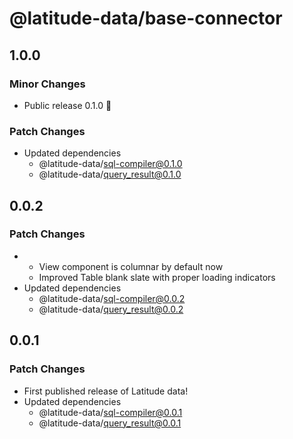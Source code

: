 # @latitude-data/base-connector

## 1.0.0

### Minor Changes

- Public release 0.1.0 🎉

### Patch Changes

- Updated dependencies
  - @latitude-data/sql-compiler@0.1.0
  - @latitude-data/query_result@0.1.0

## 0.0.2

### Patch Changes

- - View component is columnar by default now
  - Improved Table blank slate with proper loading indicators
- Updated dependencies
  - @latitude-data/sql-compiler@0.0.2
  - @latitude-data/query_result@0.0.2

## 0.0.1

### Patch Changes

- First published release of Latitude data!
- Updated dependencies
  - @latitude-data/sql-compiler@0.0.1
  - @latitude-data/query_result@0.0.1
